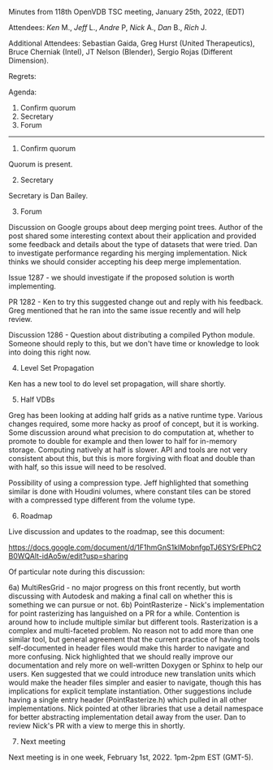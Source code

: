 Minutes from 118th OpenVDB TSC meeting, January 25th, 2022, (EDT)

Attendees: *Ken* M., *Jeff* L., *Andre* P, *Nick* A., *Dan* B.,
*Rich* J.

Additional Attendees: Sebastian Gaida, Greg Hurst (United Therapeutics), Bruce Cherniak (Intel),
JT Nelson (Blender), Sergio Rojas (Different Dimension).

Regrets:

Agenda:

1) Confirm quorum
2) Secretary
3) Forum


--------------------

1) Confirm quorum

Quorum is present.

2) Secretary

Secretary is Dan Bailey.

3) Forum

Discussion on Google groups about deep merging point trees. Author of the post
shared some interesting context about their application and provided some
feedback and details about the type of datasets that were tried. Dan to
investigate performance regarding his merging implementation. Nick thinks we
should consider accepting his deep merge implementation.

Issue 1287 - we should investigate if the proposed solution is worth
implementing.

PR 1282 - Ken to try this suggested change out and reply with his feedback. Greg
mentioned that he ran into the same issue recently and will help review.

Discussion 1286 - Question about distributing a compiled Python module. Someone
should reply to this, but we don't have time or knowledge to look into doing
this right now.

4) Level Set Propagation

Ken has a new tool to do level set propagation, will share shortly.

5) Half VDBs

Greg has been looking at adding half grids as a native runtime type. Various
changes required, some more hacky as proof of concept, but it is working. Some
discussion around what precision to do computation at, whether to promote to
double for example and then lower to half for in-memory storage. Computing
natively at half is slower. API and tools are not very consistent about this,
but this is more forgiving with float and double than with half, so this issue
will need to be resolved.

Possibility of using a compression type. Jeff highlighted that something similar
is done with Houdini volumes, where constant tiles can be stored with a
compressed type different from the volume type.

6) Roadmap

Live discussion and updates to the roadmap, see this document:

https://docs.google.com/document/d/1F1hmGnS1kIMobnfgpTJ6SYSrEPhC2B0WQAlt-idAo5w/edit?usp=sharing


Of particular note during this discussion:

6a) MultiResGrid - no major progress on this front recently, but worth
discussing with Autodesk and making a final call on whether this is something
we can pursue or not. 6b) PointRasterize - Nick's implementation for point
rasterizing has languished on a PR for a while. Contention is around how to
include multiple similar but different tools. Rasterization is a complex and
multi-faceted problem. No reason not to add more than one similar tool, but
general agreement that the current practice of having tools self-documented in
header files would make this harder to navigate and more confusing. Nick
highlighted that we should really improve our documentation and rely more on
well-written Doxygen or Sphinx to help our users. Ken suggested that we could
introduce new translation units which would make the header files simpler and
easier to navigate, though this has implications for explicit template
instantiation. Other suggestions include having a single entry header
(PointRasterize.h) which pulled in all other implementations. Nick pointed at
other libraries that use a detail namespace for better abstracting
implementation detail away from the user. Dan to review Nick's PR with a view
to merge this in shortly.

7) Next meeting

Next meeting is in one week, February 1st, 2022. 1pm-2pm EST (GMT-5).
